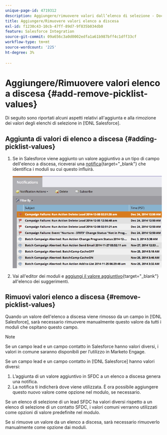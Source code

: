 ```yaml
---
unique-page-id: 4719312
description: Aggiungere/rimuovere valori dall’elenco di selezione - Documentazione di Marketo - Documentazione del prodotto
title: Aggiungere/Rimuovere valori elenco a discesa
exl-id: f1230c43-10cb-47ff-89d7-9f835b034db0
feature: Salesforce Integration
source-git-commit: 09a656c3a0d0002edfa1a61b987bff4c1dff33cf
workflow-type: tm+mt
source-wordcount: '225'
ht-degree: 3%

---
```


# Aggiungere/Rimuovere valori elenco a discesa {#add-remove-picklist-values}

Di seguito sono riportati alcuni aspetti relativi all&#39;aggiunta e alla rimozione dei valori degli elenchi di selezione in [!DNL Salesforce].

## Aggiunta di valori di elenco a discesa {#adding-picklist-values}

1. Se in Salesforce viene aggiunto un valore aggiuntivo a un tipo di campo dell&#39;elenco a discesa, riceverai una [notifica](/help/marketo/product-docs/core-marketo-concepts/miscellaneous/understanding-notifications.md){target="_blank"} che identifica i moduli su cui questo influirà.

   ![](assets/image2015-1-21-14-3a4-3a7.png)

1. Vai all&#39;editor dei moduli e [aggiungi il valore aggiuntivo](/help/marketo/product-docs/demand-generation/forms/form-actions/add-a-country-picklist-to-your-form.md){target="_blank"} all&#39;elenco dei suggerimenti.

## Rimuovi valori elenco a discesa {#remove-picklist-values}

Quando un valore dell&#39;elenco a discesa viene rimosso da un campo in [!DNL Salesforce], sarà necessario rimuovere manualmente questo valore da tutti i moduli che ospitano questo campo.

>[!NOTE]
>
>Se un campo lead e un campo contatto in Salesforce hanno valori diversi, i valori in comune saranno disponibili per l’utilizzo in Marketo Engage.

Se un campo lead e un campo contatto in [!DNL Salesforce] hanno valori diversi:

1. L’aggiunta di un valore aggiuntivo in SFDC a un elenco a discesa genera una notifica.
1. La notifica ti indicherà dove viene utilizzata. È ora possibile aggiungere questo nuovo valore come opzione nel modulo, se necessario.

Se un elenco di selezione di un lead SFDC ha valori diversi rispetto a un elenco di selezione di un contatto SFDC, i valori comuni verranno utilizzati come opzioni di valore predefinite nel modulo.

Se si rimuove un valore da un elenco a discesa, sarà necessario rimuoverlo manualmente come opzione dai moduli.
